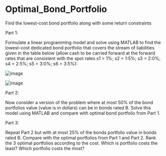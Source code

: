 # Optimal_Bond_Portfolio
Find the lowest-cost bond portfolio along with some return constraints


Part 1:

Formulate a linear programming model and solve using MATLAB to find the lowest-cost dedicated bond portfolio that covers the stream of liabilities given in the table below (allow cash to be carried forward at the forward rates that are consistent with the spot rates s1 = 1%; s2 = 1:5%; s3 = 2:0%; s4 = 2:5%; s5 = 3:0%; s6 = 3:5%):

![image](https://user-images.githubusercontent.com/55204571/118406402-ecffff80-b649-11eb-9a55-2700b7916a6f.png)

![image](https://user-images.githubusercontent.com/55204571/118406406-f4bfa400-b649-11eb-89e2-e5d708f36f29.png)

Part 2:

Now consider a version of the problem where at most 50% of the bond portfolios value (value is in dollars) can be in bonds rated B. Solve this model using MATLAB and compare with optimal bond portfolio from Part 1.

Part 3:

Repeat Part 2 but with at most 25% of the bonds portfolio value in bonds rated B. Compare with the optimal portfolios from Part 1 and Part 2. Rank the 3 optimal portfolios according to the cost. Which is portfolio costs the least? Which portfolio costs the most?
